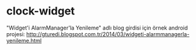 clock-widget
============

"Widget'i AlarmManager'la Yenileme" adlı blog girdisi için örnek android projesi: http://gturedi.blogspot.com.tr/2014/03/widgeti-alarmmanagerla-yenileme.html
